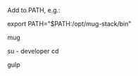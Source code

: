 Add to PATH, e.g.:

export PATH="$PATH:/opt/mug-stack/bin"

mug

su - developer
cd <name of your project from package.json>

gulp
